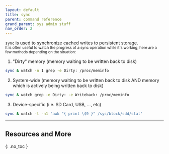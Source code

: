 ```yaml
---
layout: default
title: sync
parent: command reference 
grand_parent: sys admin stuff
nav_order: 2
---
```


`sync` is used to synchronize cached writes to persistent storage.  
<small>It is often useful to watch the progress of a sync operation while it's working, here are a few methods depending on the situation:</small>

1. "Dirty" memory (memory waiting to be written back to disk)
```bash
sync & watch -n 1 grep -e Dirty: /proc/meminfo
```
2. System-wide (memory waiting to be written back to disk AND memory which is actively being written back to disk)
```bash
sync & watch grep -e Dirty: -e Writeback: /proc/meminfo
```
3. Device-specific (i.e. SD Card, USB, ..., etc)
```bash
sync & watch -t -n1 'awk "{ print \$9 }" /sys/block/sdd/stat'
```

---

## Resources and More
{: .no_toc }
